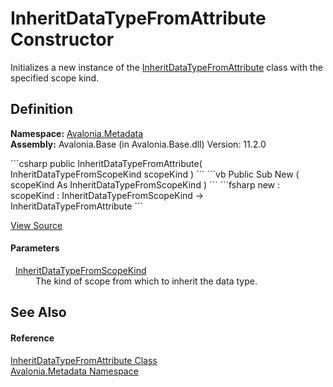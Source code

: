 # InheritDataTypeFromAttribute Constructor


Initializes a new instance of the <a href="T_Avalonia_Metadata_InheritDataTypeFromAttribute">InheritDataTypeFromAttribute</a> class with the specified scope kind.



## Definition
**Namespace:** <a href="N_Avalonia_Metadata">Avalonia.Metadata</a>  
**Assembly:** Avalonia.Base (in Avalonia.Base.dll) Version: 11.2.0

<Tabs groupId="api-code-preview">
<TabItem value="csharp" label="C#">
```csharp
public InheritDataTypeFromAttribute(
	InheritDataTypeFromScopeKind scopeKind
)
```
</TabItem>
<TabItem value="vb" label="VB">
```vb
Public Sub New ( 
	scopeKind As InheritDataTypeFromScopeKind
)
```
</TabItem>
<TabItem value="fsharp" label="F#">
```fsharp
new : 
        scopeKind : InheritDataTypeFromScopeKind -> InheritDataTypeFromAttribute
```
</TabItem>
</Tabs>



<a href="https://github.com/AvaloniaUI/Avalonia/tree/master/src/Avalonia.Base/Metadata/InheritDataTypeFromAttribute.cs#L35" title="View the source code">View Source</a>



#### Parameters
<dl><dt>  <a href="T_Avalonia_Metadata_InheritDataTypeFromScopeKind">InheritDataTypeFromScopeKind</a></dt><dd>The kind of scope from which to inherit the data type.</dd></dl>

## See Also


#### Reference
<a href="T_Avalonia_Metadata_InheritDataTypeFromAttribute">InheritDataTypeFromAttribute Class</a>  
<a href="N_Avalonia_Metadata">Avalonia.Metadata Namespace</a>  
